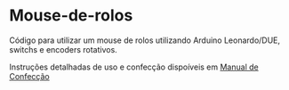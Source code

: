 # Mouse-de-rolos

Código para utilizar um mouse de rolos utilizando Arduino Leonardo/DUE, switchs e encoders rotativos.

Instruções detalhadas de uso e confecção dispoíveis em [Manual de Confecção](https://docs.google.com/document/d/1pMJkUQSxsF9xCENk5veryS8fIuOfQ9QLx8JjR66zWYs/edit?usp=sharing)
